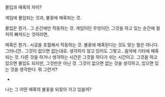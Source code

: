 몰입과 매혹의 차이?

게임에 몰입되는 것과, 불꽃에 매혹되는 것.

몰입은 뭔가.. 그 순간에만 작동하는 것. 게임이던 무엇이던. 그것을 하고 있는 순간에 철저히 빠져드는 것이라면,

매혹은 뭔가.. 시공을 초월해서 작동하는 것. 불꽃에 매혹된다는 것도 맞는 말은 아니다. 그러니깐.. 그것이 없으면 없는대로. 생각하지 않고 있어도 그렇고.. 음악에 기타에 매혹되는 것. 다른 것을 하거나 생각하는 시간은 그것을 하다가 쉬는 시간이고. 그것을 하고 있으면 몰입도 되지만, 그것만은 아닌 것. 그것이 없으면 없는 것을 생각하고, 있으면 있는 것을 생각한다. 뭐 그런거?

-

나는 그 어떤 매혹의 불꽃을 되찾아 가고 있을까?